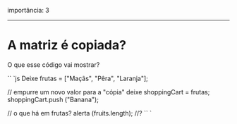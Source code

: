 importância: 3

---

# A matriz é copiada?

O que esse código vai mostrar?

`` `js
Deixe frutas = ["Maçãs", "Pêra", "Laranja"];

// empurre um novo valor para a "cópia"
deixe shoppingCart = frutas;
shoppingCart.push ("Banana");

// o que há em frutas?
alerta (fruits.length); //?
`` `

